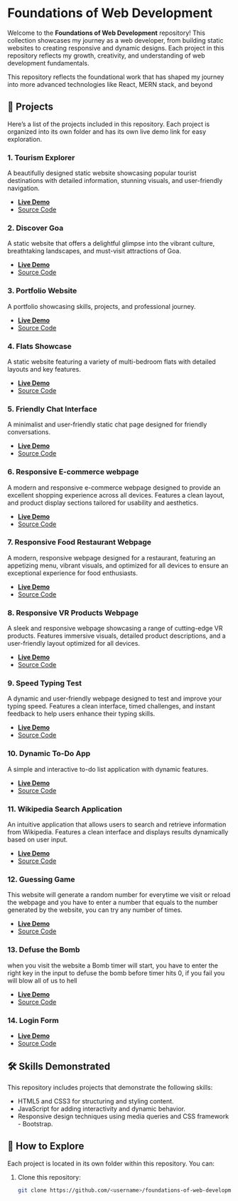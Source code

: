 # Foundations of Web Development

Welcome to the **Foundations of Web Development** repository! This collection showcases my journey as a web developer, from building static websites to creating responsive and dynamic designs. Each project in this repository reflects my growth, creativity, and understanding of web development fundamentals.

This repository reflects the foundational work that has shaped my journey into more advanced technologies like React, MERN stack, and beyond

## 🚀 Projects

Here’s a list of the projects included in this repository. Each project is organized into its own folder and has its own live demo link for easy exploration.
### 1. Tourism Explorer
A beautifully designed static website showcasing popular tourist destinations with detailed information, stunning visuals, and user-friendly navigation.
- **[Live Demo](https://sspstark.ccbp.tech/)**
- [Source Code](./Tourism-Website/)
### 2. Discover Goa
A static website that offers a delightful glimpse into the vibrant culture, breathtaking landscapes, and must-visit attractions of Goa.
- **[Live Demo](https://sspgaopage.ccbp.tech/)**
- [Source Code](./About-Goa/)
### 3. Portfolio Website
A portfolio showcasing skills, projects, and professional journey.
- **[Live Demo](https://sspportfolio.ccbp.tech/)**  
- [Source Code](./Portfolio/)
### 4. Flats Showcase
A static website featuring a variety of multi-bedroom flats with detailed layouts and key features.
- **[Live Demo](https://sspflatswebsite.ccbp.tech/)**
- [Source Code](./Flats-Page/)
### 5. Friendly Chat Interface
A minimalist and user-friendly static chat page designed for friendly conversations.
- **[Live Demo](https://sspchatpage.ccbp.tech/)**
- [Source Code](./Chat-Page/)
### 6. Responsive E-commerce webpage
A modern and responsive e-commerce webpage designed to provide an excellent shopping experience across all devices. Features a clean layout, and product display sections tailored for usability and aesthetics.
- **[Live Demo](https://sspecommerce.ccbp.tech/)**
- [Source Code](./Ecommerce/)
### 7. Responsive Food Restaurant Webpage
A modern, responsive webpage designed for a restaurant, featuring an appetizing menu, vibrant visuals, and optimized for all devices to ensure an exceptional experience for food enthusiasts.
- **[Live Demo](https://sspfoodhotel.ccbp.tech/)**
- [Source Code](./Food-Munch/)
### 8. Responsive VR Products Webpage
A sleek and responsive webpage showcasing a range of cutting-edge VR products. Features immersive visuals, detailed product descriptions, and a user-friendly layout optimized for all devices.
- **[Live Demo](https://sspvrwebsite.ccbp.tech/)**
- [Source Code](./Virtual-Reality/)
### 9. Speed Typing Test 
A dynamic and user-friendly webpage designed to test and improve your typing speed. Features a clean interface, timed challenges, and instant feedback to help users enhance their typing skills.
- **[Live Demo](https://ssptypingtest.ccbp.tech/)**  
- [Source Code](./Typing-Test/)
### 10. Dynamic To-Do App
A simple and interactive to-do list application with dynamic features.
- **[Live Demo](https://ssptodolist.ccbp.tech/)**  
- [Source Code](./Todos/)
### 11. Wikipedia Search Application
An intuitive application that allows users to search and retrieve information from Wikipedia. Features a clean interface and displays results dynamically based on user input.
- **[Live Demo](https://sspwikipediaapp.ccbp.tech/)**
- [Source Code](./Wikipedia/)
### 12. Guessing Game
This website will generate a random number for everytime we visit or reload the webpage and you have to enter a number that equals to the number generated by the website, you can try any number of times.
- **[Live Demo](https://sspguessinggame.ccbp.tech/)**
- [Source Code](./Guessing-Game)
### 13. Defuse the Bomb
when you visit the website a Bomb timer will start, you have to enter the right key in the input to defuse the bomb before timer hits 0, if you fail you will blow all of us to hell
- **[Live Demo](https://sspbombtimer.ccbp.tech/)**
- [Source Code](./Bomb)
### 14. Login Form
- **[Live Demo](https://sspforms.ccbp.tech/)**
- [Source Code](./Login-Form/)
## 🛠️ Skills Demonstrated

This repository includes projects that demonstrate the following skills:
- HTML5 and CSS3 for structuring and styling content.
- JavaScript for adding interactivity and dynamic behavior.
- Responsive design techniques using media queries and CSS framework - Bootstrap.
<!-- Basic deployment using GitHub Pages.-->

## 📂 How to Explore

Each project is located in its own folder within this repository. You can:
1. Clone this repository:
   ```bash
   git clone https://github.com/<username>/foundations-of-web-development.git
